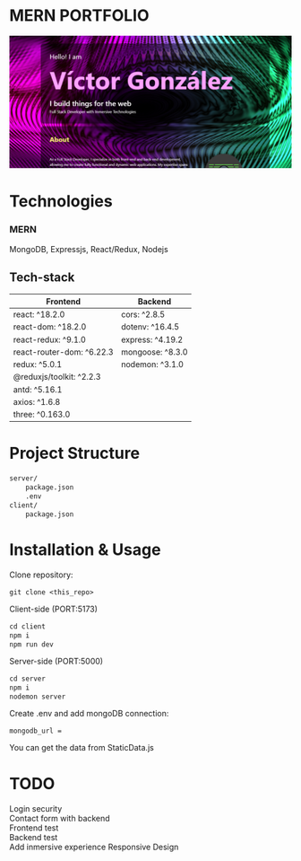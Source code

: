 # MERN PORTFOLIO

![](/client/public/image0.png)

# Technologies 
### MERN 
MongoDB, Expressjs, React/Redux, Nodejs

## Tech-stack
| Frontend        | Backend        |
|-----------------|----------------|
| react: ^18.2.0  | cors: ^2.8.5   |
| react-dom: ^18.2.0 | dotenv: ^16.4.5 |
| react-redux: ^9.1.0 | express: ^4.19.2 |
| react-router-dom: ^6.22.3 | mongoose: ^8.3.0 |
| redux: ^5.0.1   | nodemon: ^3.1.0 |
| @reduxjs/toolkit: ^2.2.3 |               |
| antd: ^5.16.1   |               |
| axios: ^1.6.8   |               |
| three: ^0.163.0 |               |




# Project Structure
```
server/
    package.json  
    .env
client/
    package.json
```
# Installation & Usage
Clone repository:
```
git clone <this_repo>
```
Client-side (PORT:5173)
```
cd client
npm i
npm run dev
```
Server-side (PORT:5000)
```
cd server
npm i
nodemon server
```
Create .env and add mongoDB connection:
```
mongodb_url =
 ```

You can get the data from StaticData.js
# TODO
Login security  
Contact form with backend  
Frontend test  
Backend test  
Add inmersive experience
Responsive Design  







